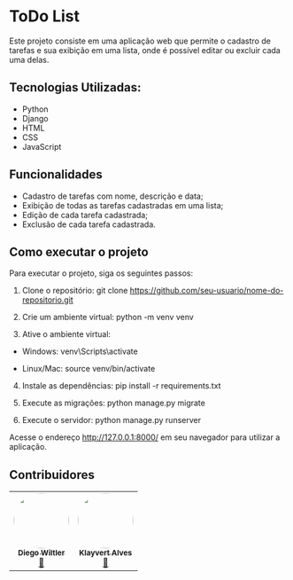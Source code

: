 # ToDo List

Este projeto consiste em uma aplicação web que permite o cadastro de tarefas e sua exibição em uma lista, onde é possível editar ou excluir cada uma delas.

## Tecnologias Utilizadas:
- Python
- Django
- HTML
- CSS
- JavaScript

## Funcionalidades
- Cadastro de tarefas com nome, descrição e data;
- Exibição de todas as tarefas cadastradas em uma lista;
- Edição de cada tarefa cadastrada;
- Exclusão de cada tarefa cadastrada.

## Como executar o projeto

Para executar o projeto, siga os seguintes passos:

1. Clone o repositório:
git clone https://github.com/seu-usuario/nome-do-repositorio.git

2. Crie um ambiente virtual:
python -m venv venv

3. Ative o ambiente virtual:
- Windows:
venv\Scripts\activate

- Linux/Mac:
source venv/bin/activate

4. Instale as dependências:
 pip install -r requirements.txt

5. Execute as migrações:
python manage.py migrate

6. Execute o servidor:
python manage.py runserver

Acesse o endereço http://127.0.0.1:8000/ em seu navegador para utilizar a aplicação.

## Contribuidores

<table>
  <tr>
    <td align="center"><a href="https://github.com/Diego-Eduardo-Wiltler"><img style="border-radius: 50%;" src="https://avatars.githubusercontent.com/u/90121713?v=4" width="100px;" alt=""/><br /><sub><b>Diego Wiltler</b></sub></a><br /><a href="https://github.com/Diego-Eduardo-Wiltler" title="BoorBook">🚀</a></td>
    <td align="center"><a href="https://github.com/Klayvert2003"><img style="border-radius: 50%;" src="https://avatars.githubusercontent.com/u/80418636?v=4" width="100px;" alt=""/><br /><sub><b>Klayvert Alves</b></sub></a><br /><a href="https://github.com/Klayvert2003" title="BoorBook">🚀</a></td>
  </tr>
</table>
